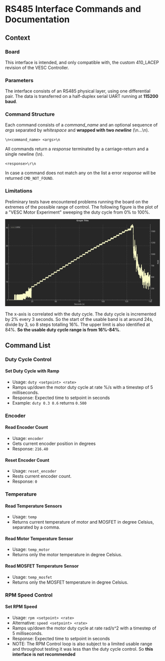 # RS485 Interface Commands and Documentation

## Context
### Board
This interface is intended, and only compatible with, the custom 410_LACEP revision of the VESC Controller.

### Parameters
The interface consists of an RS485 physical layer, using one differential pair. The data is transferred on a half-duplex serial UART running at **115200 baud**. 

### Command Structure
Each command consists of a *command_name* and an optional sequence of *args* separated by *whitespace* and **wrapped with two *newline*** (\\n...\\n). 

```
\n<command_name> <args>\n
```
All commands return a *response* terminated by a carriage-return and a single newline (\\n).
```
<response>\r\n
```
In case a command does not match any on the list a error *response* will be returned `CMD_NOT_FOUND`.

### Limitations
Preliminary tests have encountered problems running the board on the extremes of the possible range of control.
The following figure is the plot of a "VESC Motor Experiment" sweeping the duty cycle from 0% to 100%.

![range-test](assets/ensaio_dutycycle.png)

The x-axis is correlated with the duty cycle. The duty cycle is incremented by 2% every 3 seconds. So the start of the usable band is at around 24s, divide by 3, so 8 steps totalling 16%. The upper limit is also identified at 84%. **So the usable duty cycle range is from 16%-84%**.   

## Command List
### Duty Cycle Control
#### Set Duty Cycle with Ramp 

- Usage: `duty <setpoint> <rate>`
- Ramps up/down the motor duty cycle at rate %/s with a timestep of 5 milliseconds.
- Response: Expected time to setpoint in seconds
- Example: `duty 0.3 0.6` returns `0.500`

### Encoder
#### Read Encoder Count

- Usage: `encoder`
- Gets current encoder position in degrees
- Response: `216.40`

#### Reset Encoder Count

- Usage: `reset_encoder`
- Rests current encoder count.
- Response: `0`

### Temperature
#### Read Temperature Sensors

- Usage: `temp`
- Returns current temperature of motor and MOSFET in degree Celsius, separated by a comma.

#### Read Motor Temperature Sensor

- Usage: `temp_motor`
- Returns only the motor temperature in degree Celsius.

#### Read MOSFET Temperature Sensor

- Usage: `temp_mosfet`
- Returns only the MOSFET temperature in degree Celsius.

### RPM Speed Control
#### Set RPM Speed 

- Usage: `rpm <setpoint> <rate>`
- Alternative: `speed <setpoint> <rate>`
- Ramps up/down the motor duty cycle at rate rad/s^2 with a timestep of 5 milliseconds.
- Response: Expected time to setpoint in seconds
- NOTE: The RPM Control loop is also subject to a limited usable range 
     and throughout testing it was less than the duty cycle control. So **this interface is not recommended**
